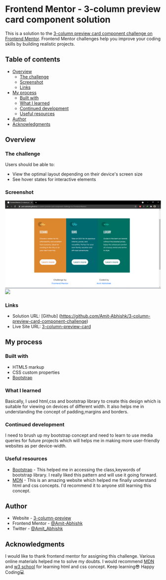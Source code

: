 # Frontend Mentor - 3-column preview card component solution

This is a solution to the [3-column preview card component challenge on Frontend Mentor](https://www.frontendmentor.io/challenges/3column-preview-card-component-pH92eAR2-). Frontend Mentor challenges help you improve your coding skills by building realistic projects. 

## Table of contents

- [Overview](#overview)
  - [The challenge](#the-challenge)
  - [Screenshot](#screenshot)
  - [Links](#links)
- [My process](#my-process)
  - [Built with](#built-with)
  - [What I learned](#what-i-learned)
  - [Continued development](#continued-development)
  - [Useful resources](#useful-resources)
- [Author](#author)
- [Acknowledgments](#acknowledgments)

## Overview

### The challenge

Users should be able to:

- View the optimal layout depending on their device's screen size
- See hover states for interactive elements

### Screenshot

![](images/desktop-preview.png)
![](images/mobile-preview.jpeg)
### Links

- Solution URL: [Github] (https://github.com/Amit-Abhishk/3-column-preview-card-component-challenge)
- Live Site URL: [3-column-preview-card]()

## My process

### Built with

- HTML5 markup
- CSS custom properties
- [Bootstrap](https://getbootstrap.com/docs/4.6/getting-started/introduction/)

### What I learned

Basically, I used html,css and bootstrap library to create this design which is suitable for viewing on devices of different width. It also helps me in understanding the concept of padding,margins and borders.

### Continued development

I need to brush up my bootstrap concept and need to learn to use media queries for future projects which will helps me in making more user-friendly websites as per device-width.

### Useful resources

- [Bootstrap](https://getbootstrap.com) - This helped me in accessing the class,keywords of bootstrap library. I really liked this pattern and will use it going forward.
- [MDN](https://developer.mozilla.org/en-US/) - This is an amazing website which helped me finally understand html and css concepts. I'd recommend it to anyone still learning this concept.

## Author

- Website - [3-column-preview]()
- Frontend Mentor - [@Amit-Abhishk](https://www.frontendmentor.io/profile/Amit-Abhishk)
- Twitter - [@Amit_Abhishk](https://twitter.com/Amit_Abhishk)

## Acknowledgments

I would like to thank frontend mentor for assigning this challenge.
Various online materials helped me to solve my doubts.
I would recommend [MDN](https://developer.mozilla.org/en-US/) and [w3 school](https://www.w3schools.com/) for learning html and css concept.
Keep learning😎
Happy Coding💻